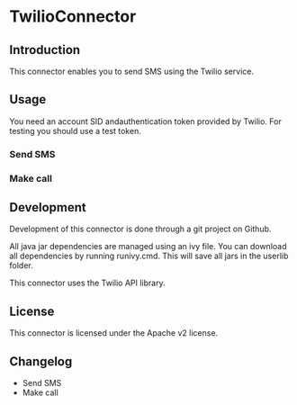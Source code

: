 # TwilioConnector

## Introduction

This connector enables you to send SMS using the Twilio service.

## Usage

You need an account SID andauthentication token provided by Twilio. For testing you should use a
test token.

### Send SMS 

### Make call 

## Development

Development of this connector is done through a git project on Github.

All java jar dependencies are managed using an ivy file. You can download all
dependencies by running runivy.cmd. This will save all jars in the userlib folder.

This connector uses the Twilio API library.

## License

This connector is licensed under the Apache v2 license.

## Changelog

* Send SMS 
* Make call
